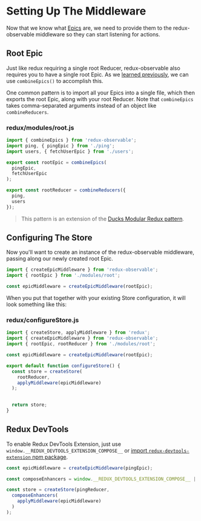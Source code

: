 # Setting Up The Middleware

Now that we know what [Epics](Epics.md) are, we need to provide them to the redux-observable middleware so they can start listening for actions.

## Root Epic

Just like redux requiring a single root Reducer, redux-observable also requires you to have a single root Epic. As we [learned previously](Epics.md), we can use `combineEpics()` to accomplish this.

One common pattern is to import all your Epics into a single file, which then exports the root Epic, along with your root Reducer. Note that `combineEpics` takes comma-separated arguments instead of an object like `combineReducers`.

### redux/modules/root.js

```js
import { combineEpics } from 'redux-observable';
import ping, { pingEpic } from './ping';
import users, { fetchUserEpic } from './users';

export const rootEpic = combineEpics(
  pingEpic,
  fetchUserEpic
);

export const rootReducer = combineReducers({
  ping,
  users
});
```

> This pattern is an extension of the [Ducks Modular Redux pattern](https://github.com/erikras/ducks-modular-redux).

## Configuring The Store

Now you'll want to create an instance of the redux-observable middleware, passing along our newly created root Epic.

```js
import { createEpicMiddleware } from 'redux-observable';
import { rootEpic } from './modules/root';

const epicMiddleware = createEpicMiddleware(rootEpic);
```

When you put that together with your existing Store configuration, it will look something like this:

### redux/configureStore.js

```js
import { createStore, applyMiddleware } from 'redux';
import { createEpicMiddleware } from 'redux-observable';
import { rootEpic, rootReducer } from './modules/root';

const epicMiddleware = createEpicMiddleware(rootEpic);

export default function configureStore() {
  const store = createStore(
    rootReducer,
	applyMiddleware(epicMiddleware)
  );
  

  return store;
}
```

## Redux DevTools

To enable Redux DevTools Extension, just use `window.__REDUX_DEVTOOLS_EXTENSION_COMPOSE__` or [import `redux-devtools-extension` npm package](https://github.com/zalmoxisus/redux-devtools-extension#13-use-redux-devtools-extension-package-from-npm).

```js
const epicMiddleware = createEpicMiddleware(pingEpic);

const composeEnhancers = window.__REDUX_DEVTOOLS_EXTENSION_COMPOSE__ || compose;

const store = createStore(pingReducer,
  composeEnhancers(
    applyMiddleware(epicMiddleware)
  )
);
```

